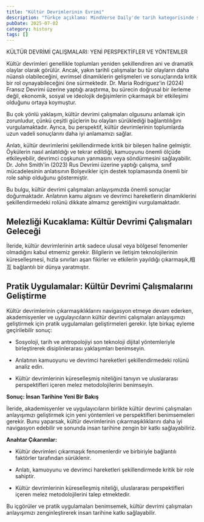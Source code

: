 ```yaml
---
title: "Kültür Devrimlerinin Evrimi"
description: "Türkçe açıklama: MindVerse Daily'de tarih kategorisinde son araştırma ve içgörüler keşfedin."
pubDate: 2025-07-02
category: history
tags: []
---
```


KÜLTÜR DEVRİMİ ÇALIŞMALARI: YENİ PERSPEKTİFLER VE YÖNTEMLER

Kültür devrimleri genellikle toplumları yeniden şekillendiren ani ve dramatik olaylar olarak görülür. Ancak, yakın tarihli çalışmalar bu tür olayların daha nüanslı olabileceğini, evrimsel dinamiklerin gelişmeleri ve sonuçlarında kritik bir rol oynayabileceğini öne sürmektedir. Dr. Maria Rodriguez'in (2024) Fransız Devrimi üzerine yaptığı araştırma, bu sürecin doğrusal bir ilerleme değil, ekonomik, sosyal ve ideolojik değişimlerin çıkarmaşık bir etkileşimi olduğunu ortaya koymuştur.

Bu çok yönlü yaklaşım, kültür devrimi çalışmaları olgusunu anlamak için zorunludur, çünkü çeşitli güçlerin bu olayları sürüklediği bağlantılılığını vurgulamaktadır. Ayrıca, bu perspektif, kültür devrimlerinin toplumlarda uzun vadeli sonuçlarını daha iyi anlamamızı sağlar.

Anlatı, kültür devrimlerini şekillendirmede kritik bir bileşen haline gelmiştir. Öykülerin nasıl anlatıldığı ve tekrar edildiği, kamuoyunu önemli ölçüde etkileyebilir, devrimci coşkunun yanmasını veya söndürmesini sağlayabilir. Dr. John Smith'in (2023) Rus Devrimi üzerine yaptığı çalışma, sınıf mücadelesinin anlatısının Bolşevikler için destek toplamasında önemli bir role sahip olduğunu göstermiştir.

Bu bulgu, kültür devrimi çalışmaları anlayışımızda önemli sonuçlar doğurmaktadır. Anlatının kamu algısını ve devrimci hareketlerin dinamiklerini şekillendirmedeki rolünü dikkate almamız gerektiğini vurgulamaktadır.

## **Melezliği Kucaklama: Kültür Devrimi Çalışmaları Geleceği**

İleride, kültür devrimlerinin artık sadece ulusal veya bölgesel fenomenler olmadığını kabul etmemiz gerekir. Bilgilerin ve iletişim teknolojilerinin küreselleşmesi, hızla sınırları aşan fikirler ve etkilerin yayıldığı çıkarmaşık,相互 bağlantılı bir dünya yaratmıştır.

## **Pratik Uygulamalar: Kültür Devrimi Çalışmalarını Geliştirme**

Kültür devrimlerinin çıkarmaşıklıklarını navigasyon etmeye devam ederken, akademisyenler ve uygulayıcıların kültür devrimi çalışmaları anlayışımızı geliştirmek için pratik uygulamaları geliştirmeleri gerekir. İşte birkaç eyleme geçirilebilir sonuç:

* Sosyoloji, tarih ve antropolojiyi son teknoloji dijital yöntemleriyle birleştirerek disiplinlerarası yaklaşımları benimseyin.

* Anlatının kamuoyunu ve devrimci hareketleri şekillendirmedeki rolünü analiz edin.

* Kültür devrimlerinin küreselleşmiş niteliğini tanıyın ve uluslararası perspektifleri içeren melez metodolojilerini benimseyin.

**Sonuç: İnsan Tarihine Yeni Bir Bakış**

İleride, akademisyenler ve uygulayıcıların birlikte kültür devrimi çalışmaları anlayışımızı geliştirmek için yeni yöntemleri ve perspektifleri benimsemeleri gerekir. Bunu yaparsak, kültür devrimlerinin çıkarmaşıklıklarını daha iyi navigasyon edebilir ve sonunda insan tarihine zengin bir katkı sağlayabiliriz.

**Anahtar Çıkarımlar:**

* Kültür devrimleri çıkarmaşık fenomenlerdir ve birbiriyle bağlantılı faktörler tarafından sürüklenir.

* Anlatı, kamuoyunu ve devrimci hareketleri şekillendirmede kritik bir role sahiptir.

* Kültür devrimlerinin küreselleşmiş niteliği, uluslararası perspektifleri içeren melez metodolojilerini talep etmektedir.

Bu içgörüler ve pratik uygulamaları benimsemek, kültür devrimi çalışmaları anlayışımızı zenginleştirerek insan tarihine katkı sağlayabilir.
